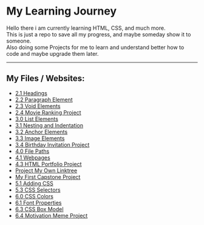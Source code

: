 <html lang="en">
    <head>
        <meta charset="UTF-8">
        <meta http-equiv="X-UA-Compatible" content="IE=edge">
        <meta name="viewport" content="width=device-width, initial-scale=1.0">
        <title>My Learning Journey</title>
        <link 
        rel="stylesheet" 
        href="style.css"
        />
    </head>
    <body>
        <h1>My Learning Journey</h1>
            <p>Hello there i am currently learning HTML, CSS, and much more. 
            <br />
            This is just a repo to save all my progress, and maybe someday show it to someone.<br /> 
            Also doing some Projects for me to learn and understand better how to code and maybe upgrade them later.</p> 
            <hr/>
        <h2>My Files / Websites:</h2>
            <ul>
                <li>
                    <a href="2.1 Heading Element/index.html">
                    2.1 Headings
                    </a>
                <li>
                    <a href="2.2 Paragraph Element/index.html">
                    2.2 Paragraph Element
                    </a>
                <li>
                    <a href="2.3 Void Elements/index.html">
                    2.3 Void Elements
                    </a>
                <li>
                    <a href="2.4 Movie Ranking Project/index.html">
                    2.4 Movie Ranking Project
                    </a>
                <li>
                    <a href="3.0 List Elements/index.html">
                    3.0 List Elements
                    </a>
                <li>
                    <a href="3.1 Nesting and Indentation/index.html">
                    3.1 Nesting and Indentation
                    </a>
                <li>
                    <a href="3.2 Anchor Elements/index.html">
                    3.2 Anchor Elements
                    </a>
                <li>
                    <a href="3.3 Image Elements/index.html">
                    3.3 Image Elements
                    </a>
                <li>
                    <a href="3.4 Birthday Invite Project/index.html">
                    3.4 Birthday Invitation Project
                    </a>
                <li>
                    <a href="4.0 File Paths/Folder0/index.html">
                    4.0 File Paths
                    </a>
                <li>
                    <a href="4.1+Webpages/index.html">
                    4.1 Webpages
                    </a>
                <li>
                    <a href="4.3 HTML Porfolio Project/index.html">
                    4.3 HTML Portfolio Project
                    </a>
                <li>
                    <a href="[Project]My Own Linktree/index.html">
                    Project My Own Linktree
                    </a>
                <li>
                    <a href="Capstone Project 1">
                    My First Capstone Project
                    </a>
                <li>
                    <a href="5.1. Adding CSS/index.html">
                    5.1 Adding CSS
                    </a>
                <li>
                    <a href="5.3 CSS Selectors/index.html">
                    5.3 CSS Selectors
                    </a>
                <li>
                    <a href="6.0 CSS Colors/index.html">
                    6.0 CSS Colors
                    </a>
                <li>
                    <a href="6.1+Font+Properties/index.html">
                    6.1 Font Properties
                    </a>
                <li>
                    <a href="6.3 CSS Box Model/index.html">
                    6.3 CSS Box Model
                    </a>
                <li>
                    <a href="6.4 Motivation Meme Project/index.html">
                    6.4 Motivation Meme Project
                    </a>            